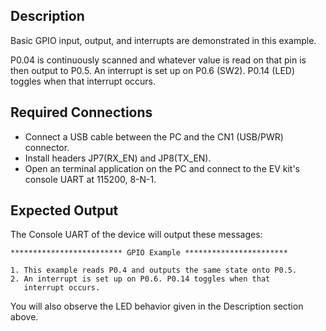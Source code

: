 ## Description

Basic GPIO input, output, and interrupts are demonstrated in this example.

P0.04 is continuously scanned and whatever value is read on that pin is then output to P0.5.  An interrupt is set up on P0.6 (SW2). P0.14 (LED) toggles when that interrupt occurs.

## Required Connections
-   Connect a USB cable between the PC and the CN1 (USB/PWR) connector.
-   Install headers JP7(RX\_EN) and JP8(TX\_EN).
-   Open an terminal application on the PC and connect to the EV kit's console UART at 115200, 8-N-1.

## Expected Output

The Console UART of the device will output these messages:

```
************************* GPIO Example ***********************

1. This example reads P0.4 and outputs the same state onto P0.5.
2. An interrupt is set up on P0.6. P0.14 toggles when that
   interrupt occurs.

```

You will also observe the LED behavior given in the Description section above.